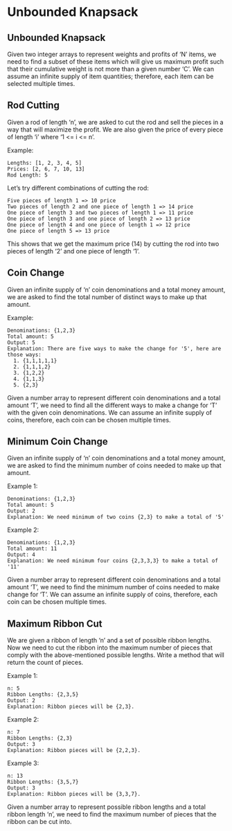 # Unbounded Knapsack

## Unbounded Knapsack

Given two integer arrays to represent weights and profits of ‘N’ items, we need to find a subset of these items which will give us maximum profit such that their cumulative weight is not more than a given number ‘C’. We can assume an infinite supply of item quantities; therefore, each item can be selected multiple times.


## Rod Cutting

Given a rod of length ‘n’, we are asked to cut the rod and sell the pieces in a way that will maximize the profit. We are also given the price of every piece of length ‘i’ where ‘1 <= i <= n’.

Example:
```
Lengths: [1, 2, 3, 4, 5]
Prices: [2, 6, 7, 10, 13]
Rod Length: 5
```

Let’s try different combinations of cutting the rod:
```
Five pieces of length 1 => 10 price
Two pieces of length 2 and one piece of length 1 => 14 price
One piece of length 3 and two pieces of length 1 => 11 price
One piece of length 3 and one piece of length 2 => 13 price
One piece of length 4 and one piece of length 1 => 12 price
One piece of length 5 => 13 price
```

This shows that we get the maximum price (14) by cutting the rod into two pieces of length ‘2’ and one piece of length ‘1’.


## Coin Change

Given an infinite supply of ‘n’ coin denominations and a total money amount, we are asked to find the total number of distinct ways to make up that amount.

Example:
```
Denominations: {1,2,3}
Total amount: 5
Output: 5
Explanation: There are five ways to make the change for '5', here are those ways:
  1. {1,1,1,1,1}
  2. {1,1,1,2}
  3. {1,2,2}
  4. {1,1,3}
  5. {2,3}
```

Given a number array to represent different coin denominations and a total amount ‘T’, we need to find all the different ways to make a change for ‘T’ with the given coin denominations. We can assume an infinite supply of coins, therefore, each coin can be chosen multiple times.

## Minimum Coin Change

Given an infinite supply of ‘n’ coin denominations and a total money amount, we are asked to find the minimum number of coins needed to make up that amount.

Example 1:
```
Denominations: {1,2,3}
Total amount: 5
Output: 2
Explanation: We need minimum of two coins {2,3} to make a total of '5'
```
Example 2:
```
Denominations: {1,2,3}
Total amount: 11
Output: 4
Explanation: We need minimum four coins {2,3,3,3} to make a total of '11'
```
Given a number array to represent different coin denominations and a total amount ‘T’, we need to find the minimum number of coins needed to make change for ‘T’. We can assume an infinite supply of coins, therefore, each coin can be chosen multiple times.


## Maximum Ribbon Cut
We are given a ribbon of length ‘n’ and a set of possible ribbon lengths. Now we need to cut the ribbon into the maximum number of pieces that comply with the above-mentioned possible lengths. Write a method that will return the count of pieces.

Example 1:
```
n: 5
Ribbon Lengths: {2,3,5}
Output: 2
Explanation: Ribbon pieces will be {2,3}.
```

Example 2:
```
n: 7
Ribbon Lengths: {2,3}
Output: 3
Explanation: Ribbon pieces will be {2,2,3}.
```

Example 3:
```
n: 13
Ribbon Lengths: {3,5,7}
Output: 3
Explanation: Ribbon pieces will be {3,3,7}.
```

Given a number array to represent possible ribbon lengths and a total ribbon length ‘n’, we need to find the maximum number of pieces that the ribbon can be cut into.